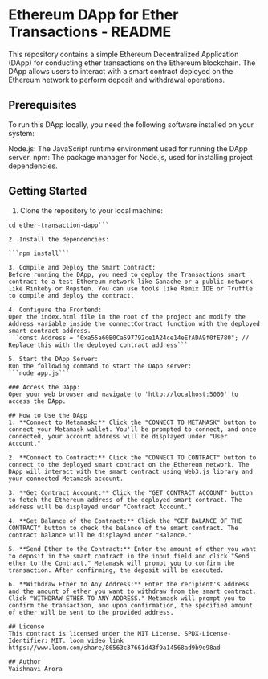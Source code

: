 # Ethereum DApp for Ether Transactions - README
This repository contains a simple Ethereum Decentralized Application (DApp) for conducting ether transactions on the Ethereum blockchain. The DApp allows users to interact with a smart contract deployed on the Ethereum network to perform deposit and withdrawal operations.

## Prerequisites
To run this DApp locally, you need the following software installed on your system:

Node.js: The JavaScript runtime environment used for running the DApp server.
npm: The package manager for Node.js, used for installing project dependencies.

## Getting Started
1. Clone the repository to your local machine:

```git clone https://github.com/yourusername/ether-transaction-dapp.git
cd ether-transaction-dapp```

2. Install the dependencies:

```npm install```

3. Compile and Deploy the Smart Contract:
Before running the DApp, you need to deploy the Transactions smart contract to a test Ethereum network like Ganache or a public network like Rinkeby or Ropsten. You can use tools like Remix IDE or Truffle to compile and deploy the contract.

4. Configure the Frontend:
Open the index.html file in the root of the project and modify the Address variable inside the connectContract function with the deployed smart contract address.
```const Address = "0xa55a60B0Ca597792ce1A24ce14eEfADA9f0fE780"; // Replace this with the deployed contract address```

5. Start the DApp Server:
Run the following command to start the DApp server:
```node app.js```

### Access the DApp:
Open your web browser and navigate to 'http://localhost:5000' to access the DApp.

## How to Use the DApp
1. **Connect to Metamask:** Click the "CONNECT TO METAMASK" button to connect your Metamask wallet. You'll be prompted to connect, and once connected, your account address will be displayed under "User Account."

2. **Connect to Contract:** Click the "CONNECT TO CONTRACT" button to connect to the deployed smart contract on the Ethereum network. The DApp will interact with the smart contract using Web3.js library and your connected Metamask account.

3. **Get Contract Account:** Click the "GET CONTRACT ACCOUNT" button to fetch the Ethereum address of the deployed smart contract. The address will be displayed under "Contract Account."

4. **Get Balance of the Contract:** Click the "GET BALANCE OF THE CONTRACT" button to check the balance of the smart contract. The contract balance will be displayed under "Balance."

5. **Send Ether to the Contract:** Enter the amount of ether you want to deposit in the smart contract in the input field and click "Send ether to the Contract." Metamask will prompt you to confirm the transaction. After confirming, the deposit will be executed.

6. **Withdraw Ether to Any Address:** Enter the recipient's address and the amount of ether you want to withdraw from the smart contract. Click "WITHDRAW ETHER TO ANY ADDRESS." Metamask will prompt you to confirm the transaction, and upon confirmation, the specified amount of ether will be sent to the provided address.

## License
This contract is licensed under the MIT License. SPDX-License-Identifier: MIT. loom video link
https://www.loom.com/share/86563c37661d43f9a14568ad9b9e98ad

## Author
Vaishnavi Arora
